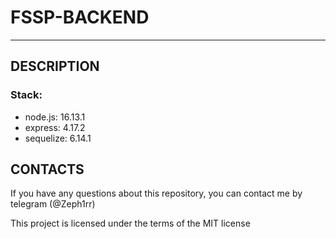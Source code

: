# FSSP-BACKEND
<hr>

## DESCRIPTION

### Stack:
- node.js: 16.13.1
- express: 4.17.2
- sequelize: 6.14.1

## CONTACTS

If you have any questions about this repository, you can contact me by telegram (@Zeph1rr)


This project is licensed under the terms of the MIT license